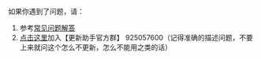 如果你遇到了问题，请：

1. 参考[常见问题解答](faq.md)
2. [点击这里](https://jq.qq.com/?_wv=1027&k=PqAEtn39)加入【更新助手官方群】 925057600（记得准确的描述问题，不要上来就问这个怎么不更新，怎么不能用之类的话）
